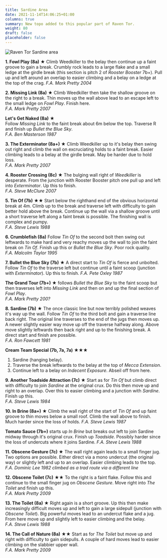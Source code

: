 ```yaml
---
title: Sardine Area
date: 2021-11-14T14:06:25+01:00
columns: true
summary: New topo added to this popular part of Raven Tor.
weight: 80
draft: false
placeholder: false
---
```


![Raven Tor Sardine area](/img/peak/millers-dale/ravenstor-sardine.jpg)

**1. Fowl Play (8a)** &starf; Climb Weedkiller to the belay then continue up a faint groove to gain a break. Crumbly rock leads to a large flake and a small ledge at the girdle break (this section is pitch 2 of *Rooster Booster* 7b+). Pull up and left around an overlap to easier climbing and a belay on a ledge at the top of the crag.
*F.A. Mark Pretty 2004*

**2. Missing Link (8a)** &starf; Climb Weedkiller then take the shallow groove on the right to a break. Thin moves up the wall above lead to an escape left to the small ledge on *Fowl Play*. Finish here.  
*F.A. Mark Pretty 2007*

**Let's Get Naked (8a)** &starf;  
Follow *Missing Link* to the faint break about 6m below the top. Traverse R and finish up *Bullet the Blue Sky*.  
*F.A. Ben Masterson 1987*

**3. The Exterminator (8a+)** &starf; Climb Weedkiller up to it's belay then swing out right and climb the wall on excruciating holds to a faint break. Easier climbing leads to a belay at the girdle break. May be harder due to hold loss.  
*F.A. Mark Pretty 2007*

**4. Rooster Crossing (8c)** &starf; The bulging wall right of *Weedkiller* is desperate. From the junction with Rooster Booster pitch one pull up and left into *Exterminator*. Up this to finish.  
*F.A. Steve McClure 2007*

**5. Tin Of (7b)** &starf;&starf; Start below the righthand end of the obvious horizontal break at 4m. Climb up to the break and traverse left with difficulty to gain better hold above the break. Continue up the wall via a shallow groove until a short traverse left along a faint break is possible. The finishing wall is complex and pumpy.  
*F.A. Steve Lewis 1988*

**6. Crumblefish (8a)** Follow *Tin Of* to the second bolt then swing out leftwards to make hard and very reachy moves up the wall to join the faint break on *Tin Of*. Finish up this or *Bullet the Blue Sky*. Poor rock quality.  
*F.A. Malcolm Taylor 1995*

**7. Bullet the Blue Sky (7b)** &starf; A direct start to *Tin Of* is fierce and unbolted. Follow *Tin Of* to the traverse left but continue until a faint scoop (junction with *Exterminator*). Up this to finish.
*F.A. Pete Oxley 1987*

**The Grand Tour (7b+)** &starf; follows *Bullet the Blue Sky* to the faint scoop but then traverses left into *Missing Link* and then on and up the final section of *Fowl Play*.  
*F.A. Mark Pretty 200?*

**8. Sardine (7b)** &starf; The once classic line but now terribly polished weaves it's way up the wall. Follow *Tin Of* to the third bolt and gain a traverse line back right. The original line traverses to the end of the jugs then moves up. A newer slightly easier way move up off the traverse halfway along. Above move slightly leftwards then back right and up to the finishing break. A direct start and finish are possible.  
*F.A. Ron Fawcett 1981*

**Cream Team Special (7b, 7a, 7a)** &starf;&starf;&starf;  
1. Sardine (hanging belay). 
2. Traverse the break leftwards to the belay at the top of *Mecca Extension*.
3. Continue left to a belay on *Indecent Exposure*. Abseil off from here.

**9. Another Toadside Attraction (7c)** &starf; Start as for *Tin Of* but climb direct with difficulty to join *Sardine* at the original crux. Do this then move up and right to an overlap. Over this to easier climbing and a junction with *Sardine*. Finish up this.  
*F.A. Steve Lewis 1984*

**10. In Brine (8a+)** &starf; Climb the wall right of the start of *Tin Of* and up faint groove to thin moves below a small roof. Climb the wall above to finish. Much harder since the loss of holds. 
*F.A. Steve Lewis 1987*

**Tomato Sauce (7b+)** starts up *In Brine* but breaks out left to join Sardine midway through it's original crux. Finish up *Toadside*. Possibly harder since the loss of undercuts where it joins Sardine.
*F.A. Steve Lewis 1988*

**11. Obscene Gesture (7c)** &starf; The wall right again leads to a small finger jug. Two options are possible. Either direct via a mono undercut (the original way) or slightly left and up to an overlap. Easier climbing leads to the top.  
*F.A. Dominic Lee 1982 climbed as a trad route via a different line*

**12. Obscene Toilet (7c)** &starf;&starf; To the right is a faint flake. Follow this and continue to the small finger jug on *Obscene Gesture*. Move right into *The Toilet* and finish up this.  
*F.A. Mark Pretty 2009*

**13. The Toilet (8a)** &starf; Right again is a short groove. Up this then make increasingly difficult moves up and left to gain a large sidepull (junction with *Obscene Toilet*). Big powerful moves lead to an undercut flake and a jug. From here move up and slightly left to easier climbing and the belay.  
*F.A. Steve Lewis 1988*

**14. The Call of Nature (8a)** &starf;&starf; Start as for *The Toilet* but move up and right with difficulty to gain sidepulls. A couple of hard moves lead to easier climbing on the slabbier upper wall.  
*F.A. Mark Pretty 2009*